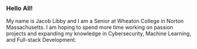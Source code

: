 ### Hello All!
  My name is Jacob Libby and I am a Senior at Wheaton College in Norton Massachusetts. I am hoping to spend more time working on passion projects and expanding my knowledge in Cybersecurity, Machine Learning, and Full-stack Development.
  

<!--
**JacobLibby/JacobLibby** is a ✨ _special_ ✨ repository because its `README.md` (this file) appears on your GitHub profile.

Here are some ideas to get you started:

- 🔭 I’m currently working on my B.A. in Computer Science with a Minor in Mathematics and conducting research in sentiment analysis
- 🌱 I’m currently learning HTML, CSS, and Cryptography
- 👯 I’m looking to collaborate on ...
- 🤔 I’m looking for help with ...
- 💬 Ask me about ...
- 📫 How to reach me: ...
- 😄 Pronouns: he/him/his
- ⚡ Fun fact: ...
-->
